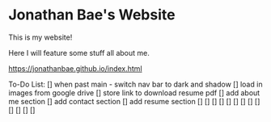 # Jonathan Bae's Website

This is my website!

Here I will feature some stuff all about me.

https://jonathanbae.github.io/index.html

To-Do List:
[] when past main - switch nav bar to dark and shadow
[] load in images from google drive
[] store link to download resume pdf
[] add about me section
[] add contact section
[] add resume section
[]
[]
[]
[]
[]
[]
[]
[]
[]
[]
[]
[]
[]
